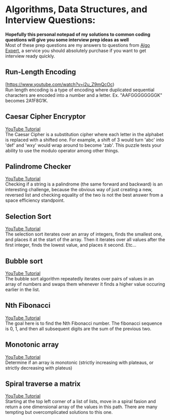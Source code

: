 # Algorithms, Data Structures, and Interview Questions:

**Hopefully this personal notepad of my solutions to common coding questions will give you some interview prep ideas as well**<br>
Most of these prep questions are my answers to questions from [Algo Expert](https://www.algoexpert.io/), a service you should absolutely purchase if you want to get interview ready quickly. 

## Run-Length Encoding 
[https://www.youtube.com/watch?v=i2u_Z9mQcOc)<br>
Run length encoding is a type of encoding where duplicated sequential characters are encoded into 
a number and a letter. 
Ex. "AAFGGGGGGGGK" becomes 2A1F8G1K.

## Caesar Cipher Encryptor 
[YouTube Tutorial](https://www.youtube.com/watch?v=Ws5E2gCW4Hc)<br>
The Caesar Cipher is a substitution cipher where each letter in the alphabet is replaced with a shifted one. For example, a shift of 3 would turn 'abc' into 'def' and 'wxy' would wrap around to become 'zab'.
This puzzle tests your ability to use the modulo operator among other things.
## Palindrome Checker 
[YouTube Tutorial](https://www.youtube.com/watch?v=NCXrRuCthZY)<br>
Checking if a string is a palindrome (the same forward and backward) is an interesting challenge, because the obvious way of just creating a new, reversed list and checking
equality of the two is not the best answer from a space efficiency standpoint.
## Selection Sort
[YouTube Tutorial](https://www.youtube.com/watch?v=4CykZVqBuCw)<br>
The selection sort iterates over an array of integers, finds the smallest one, and places it at the start of the array. 
Then it iterates over all values after the first integer, finds the lowest value, and places it second. Etc...
## Bubble sort
[YouTube Tutorial](https://www.youtube.com/watch?v=g_xesqdQqvA)<br>
The bubble sort algorithm repeatedly iterates over pairs of values in an array of numbers and swaps them whenever it finds a higher value occuring earlier in the list. 
## Nth Fibonacci 
[YouTube Tutorial](https://www.youtube.com/watch?v=JRhNi7a3zeI)<br>
The goal here is to find the Nth Fibonacci number. The fibonacci sequence is 0, 1, and then all subsequent digits are the sum of the previous two. 
## Monotonic array 
[YouTube Tutorial](https://www.youtube.com/watch?v=eZPwlEWMMtM)<br>
Determine if an array is monotonic (strictly increasing with plateaus, or strictly decreasing with plateus) 
## Spiral traverse a matrix 
[YouTube Tutorial](https://www.youtube.com/watch?v=x8b5KloiBhc)<br>
Starting at the top left corner of a list of lists, move in a spiral fasion and return a one dimensional array of the values in this path. 
There are many tempting but overcomplicated solutions to this one.
